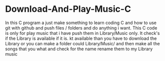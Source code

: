 # Download-And-Play-Music-C

In this C program a just make something to learn coding C and how to use git with github and push files / folders and do anything i want. This C code is only for play music that i have push them in Library/Music only. It check's if the Library is available if it is. kt available than you have to download the Library or you can make a folder could Library/Music/ and then make all the songs that you what and check for the name rename them to my Library music